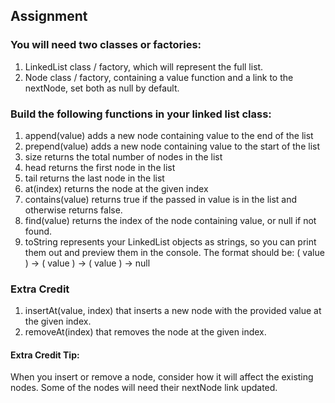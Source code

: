 <h2>Assignment</h2>
<h3>You will need two classes or factories:</h3>
<ol>
<li>LinkedList class / factory, which will represent the full list.</li>
<li>Node class / factory, containing a value function and a link to the nextNode, set both as null by default.</li>
</ol>
<h3>Build the following functions in your linked list class:</h3>
<ol>
  <li>append(value) adds a new node containing value to the end of the list</li>
  <li>prepend(value) adds a new node containing value to the start of the list</li>
  <li>size returns the total number of nodes in the list</li>
  <li>head returns the first node in the list</li>
  <li>tail returns the last node in the list</li>
  <li>at(index) returns the node at the given index</li>
  <li>contains(value) returns true if the passed in value is in the list and otherwise returns false.</li>
  <li>find(value) returns the index of the node containing value, or null if not found.</li>
  <li>toString represents your LinkedList objects as strings, so you can print them out and preview them in the console. The format should be: ( value ) -> ( value ) -> ( value ) -> null</li>
</ol>
<h3>Extra Credit</h3>
<ol>
  <li>insertAt(value, index) that inserts a new node with the provided value at the given index.</li>
  <li>removeAt(index) that removes the node at the given index.</li>
</ol>
<p>
  <h4>Extra Credit Tip:</h4> When you insert or remove a node, consider how it will affect the existing nodes. Some of the nodes will need their nextNode link updated.
</p>